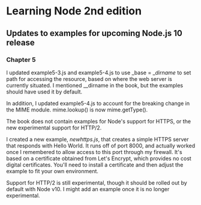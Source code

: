 # Learning Node 2nd edition

## Updates to examples for upcoming Node.js 10 release

### Chapter 5

I updated example5-3.js and example5-4.js to use  _base = __dirname_ to set path for accessing the resource, based on where the web server is currently situated. I mentioned __dirname in the book, but the examples should have used it by default. 

In addition, I updated example5-4.js to account for the breaking change in the MIME module. mime.lookup() is now mime.getType().

The book does not contain examples for Node's support for HTTPS, or the new experimental support for HTTP/2.  

I created a new example, _newhttps.js_, that creates a simple HTTPS server that responds with Hello World. It runs off of port 8000, and actually worked once I remembered to allow access to this port through my firewall. It's based on a certificate obtained from Let's Encrypt, which provides no cost digital certificates. You'll need to install a certificate and then adjust the example to fit your own environment. 

Support for HTTP/2 is still experimental, though it should be rolled out by default with Node v10. I might add an example once it is no longer experimental.
 
